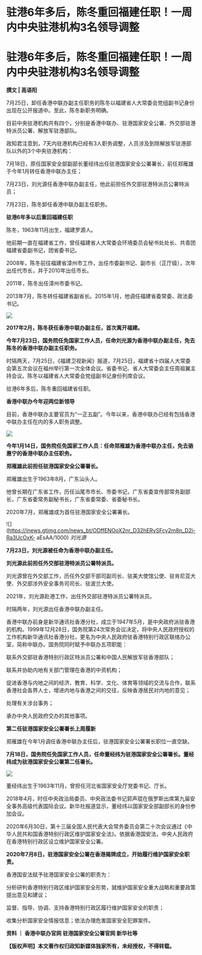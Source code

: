# 驻港6年多后，陈冬重回福建任职！一周内中央驻港机构3名领导调整

# 驻港6年多后，陈冬重回福建任职！一周内中央驻港机构3名领导调整

**撰文 | 高语阳**

7月25日，卸任香港中联办副主任职务的陈冬以福建省人大常委会党组副书记身份出现在公开报道中。至此，陈冬新职务明确。

目前中央驻港机构共有四个，分别是香港中联办、驻港国家安全公署、外交部驻港特派员公署、解放军驻港部队。

政知君注意到，7天内驻港机构已经有3人职务调整，人员涉及到除解放军驻港部队以外的3个中央驻港机构：

7月18日，原任国家安全部副部长董经纬出任驻港国家安全公署署长，前任郑雁雄于今年1月转任香港中联办主任；

7月23日，刘光源任香港中联办副主任，他此前担任外交部驻港特派员公署特派员；

7月23日，陈冬卸任香港中联办副主任职务。

**驻港6年多以后重回福建任职**

陈冬，1963年11月出生，福建罗源人。

他前期一直在福建省工作，曾任福建省人大常委会环境委员会秘书处处长、共青团福建省委副书记，团省委书记。

2008年，陈冬前往福建省漳州市工作，出任市委副书记、副市长（正厅级），次年出任代市长，并于2010年出任市长。

2011年，陈冬出任漳州市委书记。

2013年7月，陈冬转任福建省副省长。2015年1月，他调任福建省委常委、政法委书记。

![](https://inews.gtimg.com/news_bt/ORM4sNo0dOEXNlAIDYq37dGHJG8Hgi_PnzGDjQHyHk8JQAA/1000)

**2017年2月，陈冬获任香港中联办副主任，首次离开福建。**

**今年7月23日，国务院任免国家工作人员，任命刘光源为香港中联办副主任，免去陈冬的香港中联办副主任职务。**

时隔两天，7月25日，《福建卫视新闻》报道，7月25日，福建省十四届人大常委会第五次会议在福州举行第一次全体会议。省委书记、省人大常委会主任周祖翼主持会议。陈冬以福建省人大常委会党组副书记身份列席会议。

驻港6年多后，陈冬重回福建省任职。

**香港中联办今年迎两位新领导**

目前，香港中联办主要官员为“一正五副”。今年以来，香港中联办已经有包括香港中联办主任在内的多人职务调整。

![](https://inews.gtimg.com/news_bt/OPOFVzN5NF-k3AdzVCtmCvysKf7SeGGGrJEDUahrmr3dgAA/1000)

**今年1月14日，国务院任免国家工作人员：任命郑雁雄为香港中联办主任，免去骆惠宁的香港中联办主任职务。**

**郑雁雄此前担任驻港国家安全公署署长。**

郑雁雄出生于1963年8月，广东汕头人。

他曾长期在广东省工作，历任汕尾市市长、市委书记，广东省委宣传部常务副部长，广东省委常务副秘书长，广东省委常委、省委秘书长。

2020年7月，郑雁雄成为首任驻港国家安全公署署长。

![](https://inews.gtimg.com/news_bt/ODffENOoX2nr_D32hERySFcy2m8n_D2i-Ra3UcOxK-
aEsAA/1000) _刘光源_

**7月23日，刘光源被任命为香港中联办副主任。**

**刘光源此前担任外交部驻港特派员公署特派员。**

刘光源曾在外交部工作，历任外交部干部司副司长、驻美大使馆公使、驻肯尼亚大使、外交部涉外安全事务司司长、驻波兰大使。

2021年，刘光源赴港工作，出任外交部驻港特派员公署特派员。

时隔两年，刘光源出任香港中联办副主任。

香港中联办前身是新华通讯社香港分社，成立于1947年5月，是中央政府派驻香港的机构。1999年12月28日，国务院第24次常务会议决定，将中央人民政府授权的工作机构新华通讯社香港分社，更名为中央人民政府驻香港特别行政区联络办公室，简称中联办。国务院同时赋予中联办五项职能：

联系外交部驻香港特别行政区特派员公署和中国人民解放军驻香港部队；

联系并协助内地有关部门管理在香港的中资机构；

促进香港与内地之间的经济、教育、科学、文化、体育等领域的交流与合作，联系香港社会各界人士，增进内地与香港之间的交往，反映香港居民对内地的意见；

处理有关涉台事务；

承办中央人民政府交办的其他事项。

**第二任驻港国家安全公署署长上周履新**

郑雁雄在今年1月调任香港中联办主任后，驻港国家安全公署署长职位一直空缺。

**7月18日，国务院任免国家工作人员，任命董经纬为驻港国家安全公署署长。董经纬成为驻港国家安全公署第二任署长。**

![](https://inews.gtimg.com/news_bt/OIJ5ODkWGqk_vTizuG6xz5z8WxiFHHGDbR0iUuw_SFyjQAA/1000)

董经纬出生于1963年11月，曾担任河北省国家安全厅党委书记、厅长。

2018年4月，时任中央政治局委员、中央政法委书记郭声琨在俄罗斯出席第九届安全事务高级代表国际会议。新华社报道显示，董经纬以国家安全部副部长的身份参加会议。

2020年6月30日，第十三届全国人民代表大会常务委员会第二十次会议通过《中华人民共和国香港特别行政区维护国家安全法》。依据香港国安法，中央人民政府在香港特别行政区设立维护国家安全公署。

**2020年7月8日，驻港国家安全公署在香港揭牌成立，开始履行维护国家安全职责。**

香港国安法赋予驻港国家安全公署的职责为：

分析研判香港特别行政区维护国家安全形势，就维护国家安全重大战略和重要政策提出意见和建议；

监督、指导、协调、支持香港特别行政区履行维护国家安全的职责；

收集分析国家安全情报信息；依法办理危害国家安全犯罪案件。

**资料 ｜ 香港中联办官网 驻港国家安全公署官网 新华社等**

**【版权声明】本文著作权归政知新媒体独家所有，未经授权，不得转载。**


